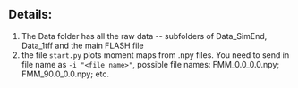 ## Details:
1. The Data folder has all the raw data -- subfolders of Data_SimEnd, Data_1tff and the main FLASH file
2. the file `start.py` plots moment maps from .npy files. You need to send in file name as `-i "<file name>"`, possible file names: FMM_0.0_0.0.npy; FMM_90.0_0.0.npy; etc.
